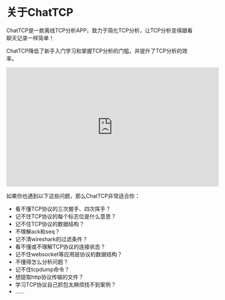 # 关于ChatTCP

ChatTCP是一款离线TCP分析APP，致力于简化TCP分析，让TCP分析变得跟看聊天记录一样简单！

ChatTCP降低了新手入门学习和掌握TCP分析的门槛，并提升了TCP分析的效率。

<iframe width="560" height="315" src="https://www.youtube.com/embed/6R1jWgySuk0?si=OV04GyC6vXVGYBB7"
title="YouTube video player" frameBorder="0"
allow="accelerometer; autoplay; clipboard-write; encrypted-media; gyroscope; picture-in-picture; web-share"
referrerPolicy="strict-origin-when-cross-origin" allowFullScreen></iframe>

如果你也遇到以下这些问题，那么ChatTCP非常适合你：

* 看不懂TCP协议的三次握手、四次挥手？
* 记不住TCP协议的每个标志位是什么意思？
* 记不住TCP协议的数据结构？
* 不理解ack和seq？
* 记不清wireshark的过滤条件？
* 看不懂或不理解TCP协议的连接状态？
* 记不住websocket等应用层协议的数据结构？
* 不懂得怎么分析问题？
* 记不住tcpdump命令？
* 想提取http协议传输的文件？
* 学习TCP协议自己抓包太麻烦找不到案例？
* ......

